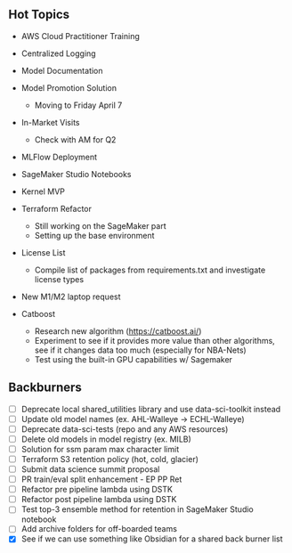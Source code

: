 
## Hot Topics
- AWS Cloud Practitioner Training
- Centralized Logging
- Model Documentation
- Model Promotion Solution
	- Moving to Friday April 7

- In-Market Visits
	- Check with AM for Q2
- MLFlow Deployment
- SageMaker Studio Notebooks
- Kernel MVP
- Terraform Refactor
	- Still working on the SageMaker part
	- Setting up the base environment
- License List
	- Compile list of packages from requirements.txt and investigate license types
- New M1/M2 laptop request
- Catboost
	- Research new algorithm (https://catboost.ai/)
	- Experiment to see if it provides more value than other algorithms, see if it changes data too much (especially for NBA-Nets)
	- Test using the built-in GPU capabilities w/ Sagemaker


## Backburners
- [ ] Deprecate local shared_utilities library and use data-sci-toolkit instead
- [ ] Update old model names (ex. AHL-Walleye -> ECHL-Walleye)
- [ ] Deprecate data-sci-tests (repo and any AWS resources)
- [ ] Delete old models in model registry (ex. MILB)
- [ ] Solution for ssm param max character limit
- [ ] Terraform S3 retention policy (hot, cold, glacier)
- [ ] Submit data science summit proposal
- [ ] PR train/eval split enhancement - EP PP Ret
- [ ] Refactor pre pipeline lambda using DSTK
- [ ] Refactor post pipeline lambda using DSTK
- [ ] Test top-3 ensemble method for retention in SageMaker Studio notebook
- [ ] Add archive folders for off-boarded teams
- [x] See if we can use something like Obsidian for a shared back burner list